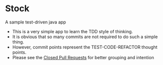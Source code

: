 # Stock
A sample test-driven java app

- This is a very simple app to learn the TDD style of thinking. 
- It is obvious that so many commits are not required to do such a simple thing. 
- However, commit points represent the TEST-CODE-REFACTOR thought points.
- Please see the [Closed Pull Requests](https://github.com/onlydevelop/Stock/pulls?q=is%3Apr+is%3Aclosed) for better grouping and intention

